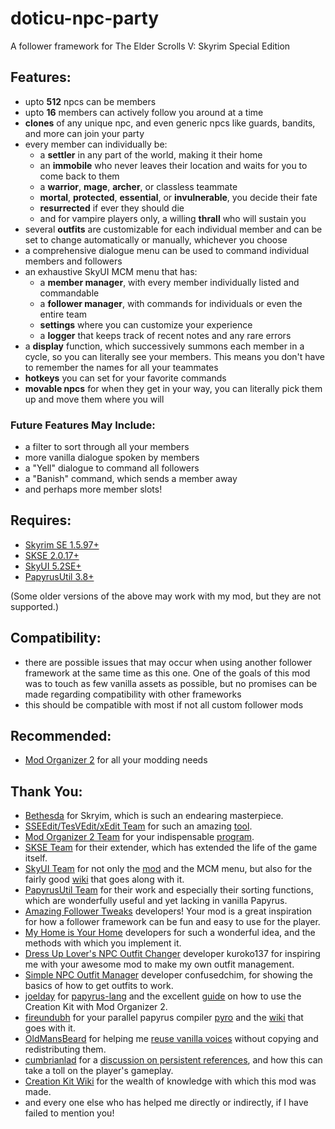 # doticu-npc-party
A follower framework for The Elder Scrolls V: Skyrim Special Edition

## Features:
- upto **512** npcs can be members
- upto **16** members can actively follow you around at a time
- **clones** of any unique npc, and even generic npcs like guards, bandits, and more can join your party
- every member can individually be:
  - a **settler** in any part of the world, making it their home
  - an **immobile** who never leaves their location and waits for you to come back to them
  - a **warrior**, **mage**, **archer**, or classless teammate
  - **mortal**, **protected**, **essential**, or **invulnerable**, you decide their fate
  - **resurrected** if ever they should die
  - and for vampire players only, a willing **thrall** who will sustain you
- several **outfits** are customizable for each individual member and can be set to change automatically or manually, whichever you choose
- a comprehensive dialogue menu can be used to command individual members and followers
- an exhaustive SkyUI MCM menu that has:
  - a **member manager**, with every member individually listed and commandable
  - a **follower manager**, with commands for individuals or even the entire team
  - **settings** where you can customize your experience
  - a **logger** that keeps track of recent notes and any rare errors
- a **display** function, which successively summons each member in a cycle, so you can literally see your members. This means you don't have to remember the names for all your teammates
- **hotkeys** you can set for your favorite commands
- **movable npcs** for when they get in your way, you can literally pick them up and move them where you will

### Future Features May Include:
- a filter to sort through all your members
- more vanilla dialogue spoken by members
- a "Yell" dialogue to command all followers
- a "Banish" command, which sends a member away
- and perhaps more member slots!

## Requires:
- [Skyrim SE 1.5.97+](https://store.steampowered.com/app/489830/The_Elder_Scrolls_V_Skyrim_Special_Edition/)
- [SKSE 2.0.17+](https://skse.silverlock.org/)
- [SkyUI 5.2SE+](https://www.nexusmods.com/skyrimspecialedition/mods/12604)
- [PapyrusUtil 3.8+](https://www.nexusmods.com/skyrimspecialedition/mods/13048)

(Some older versions of the above may work with my mod, but they are not supported.)

## Compatibility:
- there are possible issues that may occur when using another follower framework at the same time as this one. One of the goals of this mod was to touch as few vanilla assets as possible, but no promises can be made regarding compatibility with other frameworks
- this should be compatible with most if not all custom follower mods

## Recommended:
- [Mod Organizer 2](https://www.nexusmods.com/skyrimspecialedition/mods/6194) for all your modding needs

## Thank You:
- [Bethesda](https://bethesda.net) for Skryim, which is such an endearing masterpiece.
- [SSEEdit/TesVEdit/xEdit Team](https://github.com/TES5Edit/TES5Edit) for such an amazing [tool](https://www.nexusmods.com/skyrimspecialedition/mods/164).
- [Mod Organizer 2 Team](https://github.com/ModOrganizer2) for your indispensable [program](https://www.nexusmods.com/skyrimspecialedition/mods/6194).
- [SKSE Team](http://skse.silverlock.org/) for their extender, which has extended the life of the game itself.
- [SkyUI Team](https://github.com/schlangster/skyui) for not only the [mod](https://www.nexusmods.com/skyrimspecialedition/mods/12604) and the MCM menu, but also for the fairly good [wiki](https://github.com/schlangster/skyui/wiki/MCM-API-Reference) that goes along with it.
- [PapyrusUtil Team](https://www.nexusmods.com/skyrimspecialedition/mods/13048) for their work and especially their sorting functions, which are wonderfully useful and yet lacking in vanilla Papyrus.
- [Amazing Follower Tweaks](https://www.nexusmods.com/skyrimspecialedition/mods/6656) developers! Your mod is a great inspiration for how a follower framework can be fun and easy to use for the player.
- [My Home is Your Home](https://www.nexusmods.com/skyrimspecialedition/mods/20227) developers for such a wonderful idea, and the methods with which you implement it.
- [Dress Up Lover's NPC Outfit Changer](https://www.nexusmods.com/skyrimspecialedition/mods/28736) developer kuroko137 for inspiring me with your awesome mod to make my own outfit management.
- [Simple NPC Outfit Manager](https://www.nexusmods.com/skyrimspecialedition/mods/15211) developer confusedchim, for showing the basics of how to get outfits to work.
- [joelday](https://github.com/joelday) for [papyrus-lang](https://github.com/joelday/papyrus-lang) and the excellent [guide](https://github.com/joelday/papyrus-lang/wiki/Using-Mod-Organizer-2) on how to use the Creation Kit with Mod Organizer 2.
- [fireundubh](https://github.com/fireundubh) for your parallel papyrus compiler [pyro](https://github.com/fireundubh/pyro) and the [wiki](https://wiki.fireundubh.com/pyro) that goes with it.
- [OldMansBeard](https://forums.nexusmods.com/index.php?/user/3897072-oldmansbeard/) for helping me [reuse vanilla voices](https://forums.nexusmods.com/index.php?/topic/8223653-reusing-voice-files/) without copying and redistributing them.
- [cumbrianlad](https://forums.nexusmods.com/index.php?/user/31338325-cumbrianlad/) for a [discussion on persistent references](https://forums.nexusmods.com/index.php?/topic/8082738-is-512-persistent-actor-references-bad/), and how this can take a toll on the player's gameplay.
- [Creation Kit Wiki](https://www.creationkit.com/index.php?title=Main_Page) for the wealth of knowledge with which this mod was made.
- and every one else who has helped me directly or indirectly, if I have failed to mention you!
